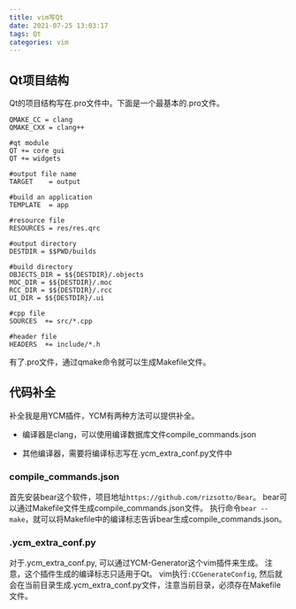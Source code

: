 ```yaml
---
title: vim写Qt
date: 2021-07-25 13:03:17
tags: Qt 
categories: vim
---
```


## Qt项目结构

Qt的项目结构写在.pro文件中。下面是一个最基本的.pro文件。

```
QMAKE_CC = clang 
QMAKE_CXX = clang++

#qt module
QT += core gui
QT += widgets

#output file name
TARGET    = output

#build an application
TEMPLATE  = app

#resource file
RESOURCES = res/res.qrc

#output directory
DESTDIR = $$PWD/builds

#build directory
OBJECTS_DIR = $${DESTDIR}/.objects
MOC_DIR = $${DESTDIR}/.moc
RCC_DIR = $${DESTDIR}/.rcc
UI_DIR = $${DESTDIR}/.ui

#cpp file
SOURCES  += src/*.cpp

#header file
HEADERS  += include/*.h

```

有了.pro文件，通过qmake命令就可以生成Makefile文件。

## 代码补全

补全我是用YCM插件，YCM有两种方法可以提供补全。
- 编译器是clang，可以使用编译数据库文件compile_commands.json

- 其他编译器，需要将编译标志写在.ycm_extra_conf.py文件中

### compile_commands.json

首先安装bear这个软件，项目地址`https://github.com/rizsotto/Bear`。
bear可以通过Makefile文件生成compile_commands.json文件。
执行命令`bear -- make`，就可以将Makefile中的编译标志告诉bear生成compile_commands.json。

### .ycm_extra_conf.py 

对于.ycm_extra_conf.py, 可以通过YCM-Generator这个vim插件来生成。
注意，这个插件生成的编译标志只适用于Qt。
vim执行`:CCGenerateConfig`, 然后就会在当前目录生成.ycm_extra_conf.py文件，注意当前目录，必须存在Makefile文件。


